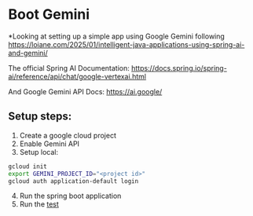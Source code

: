 # Boot Gemini

*Looking at setting up a simple app using Google Gemini following https://loiane.com/2025/01/intelligent-java-applications-using-spring-ai-and-gemini/

The official Spring AI Documentation: https://docs.spring.io/spring-ai/reference/api/chat/google-vertexai.html

And Google Gemini API Docs: https://ai.google/

## Setup steps:

1. Create a google cloud project
2. Enable Gemini API
3. Setup local:

```bash
gcloud init
export GEMINI_PROJECT_ID="<project id>"
gcloud auth application-default login
```

4. Run the spring boot application
5. Run the [test](rest/simple-test.http)